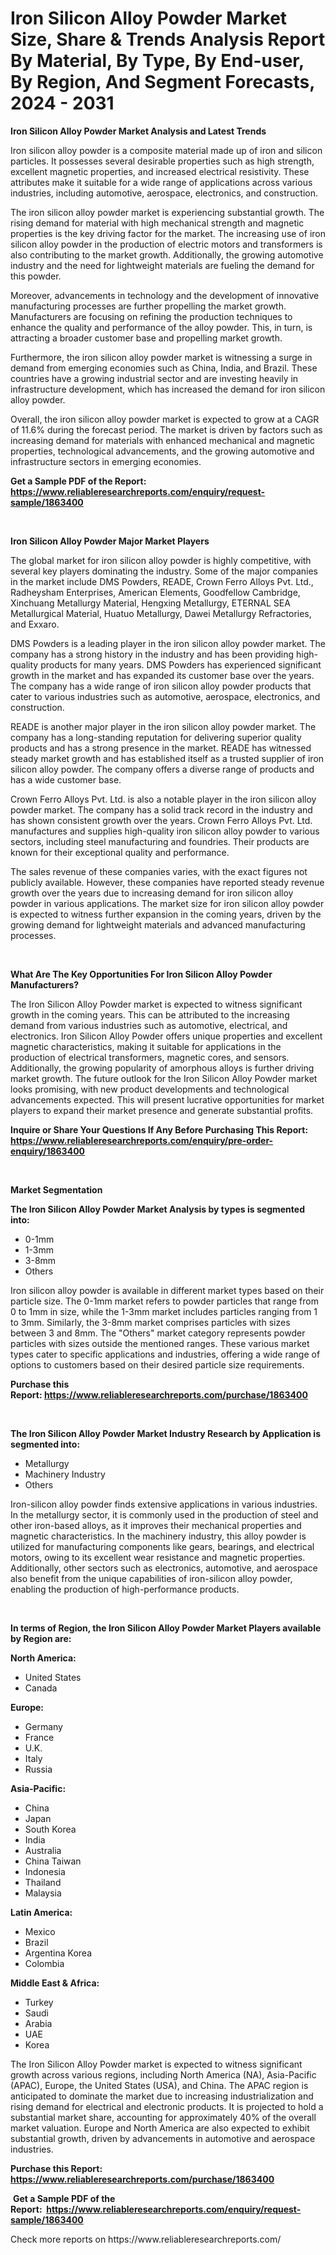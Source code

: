 <p><h1>Iron Silicon Alloy Powder Market Size, Share & Trends Analysis Report By Material, By Type, By End-user, By Region, And Segment Forecasts, 2024 - 2031</h1></p><p><strong>Iron Silicon Alloy Powder Market Analysis and Latest Trends</strong></p>
<p><p>Iron silicon alloy powder is a composite material made up of iron and silicon particles. It possesses several desirable properties such as high strength, excellent magnetic properties, and increased electrical resistivity. These attributes make it suitable for a wide range of applications across various industries, including automotive, aerospace, electronics, and construction.</p><p>The iron silicon alloy powder market is experiencing substantial growth. The rising demand for material with high mechanical strength and magnetic properties is the key driving factor for the market. The increasing use of iron silicon alloy powder in the production of electric motors and transformers is also contributing to the market growth. Additionally, the growing automotive industry and the need for lightweight materials are fueling the demand for this powder.</p><p>Moreover, advancements in technology and the development of innovative manufacturing processes are further propelling the market growth. Manufacturers are focusing on refining the production techniques to enhance the quality and performance of the alloy powder. This, in turn, is attracting a broader customer base and propelling market growth.</p><p>Furthermore, the iron silicon alloy powder market is witnessing a surge in demand from emerging economies such as China, India, and Brazil. These countries have a growing industrial sector and are investing heavily in infrastructure development, which has increased the demand for iron silicon alloy powder.</p><p>Overall, the iron silicon alloy powder market is expected to grow at a CAGR of 11.6% during the forecast period. The market is driven by factors such as increasing demand for materials with enhanced mechanical and magnetic properties, technological advancements, and the growing automotive and infrastructure sectors in emerging economies.</p></p>
<p><strong>Get a Sample PDF of the Report:&nbsp; <a href="https://www.reliableresearchreports.com/enquiry/request-sample/1863400">https://www.reliableresearchreports.com/enquiry/request-sample/1863400</a></strong></p>
<p>&nbsp;</p>
<p><strong>Iron Silicon Alloy Powder Major Market Players</strong></p>
<p><p>The global market for iron silicon alloy powder is highly competitive, with several key players dominating the industry. Some of the major companies in the market include DMS Powders, READE, Crown Ferro Alloys Pvt. Ltd., Radheysham Enterprises, American Elements, Goodfellow Cambridge, Xinchuang Metallurgy Material, Hengxing Metallurgy, ETERNAL SEA Metallurgical Material, Huatuo Metallurgy, Dawei Metallurgy Refractories, and Exxaro.</p><p>DMS Powders is a leading player in the iron silicon alloy powder market. The company has a strong history in the industry and has been providing high-quality products for many years. DMS Powders has experienced significant growth in the market and has expanded its customer base over the years. The company has a wide range of iron silicon alloy powder products that cater to various industries such as automotive, aerospace, electronics, and construction.</p><p>READE is another major player in the iron silicon alloy powder market. The company has a long-standing reputation for delivering superior quality products and has a strong presence in the market. READE has witnessed steady market growth and has established itself as a trusted supplier of iron silicon alloy powder. The company offers a diverse range of products and has a wide customer base.</p><p>Crown Ferro Alloys Pvt. Ltd. is also a notable player in the iron silicon alloy powder market. The company has a solid track record in the industry and has shown consistent growth over the years. Crown Ferro Alloys Pvt. Ltd. manufactures and supplies high-quality iron silicon alloy powder to various sectors, including steel manufacturing and foundries. Their products are known for their exceptional quality and performance.</p><p>The sales revenue of these companies varies, with the exact figures not publicly available. However, these companies have reported steady revenue growth over the years due to increasing demand for iron silicon alloy powder in various applications. The market size for iron silicon alloy powder is expected to witness further expansion in the coming years, driven by the growing demand for lightweight materials and advanced manufacturing processes.</p></p>
<p>&nbsp;</p>
<p><strong>What Are The Key Opportunities For Iron Silicon Alloy Powder Manufacturers?</strong></p>
<p><p>The Iron Silicon Alloy Powder market is expected to witness significant growth in the coming years. This can be attributed to the increasing demand from various industries such as automotive, electrical, and electronics. Iron Silicon Alloy Powder offers unique properties and excellent magnetic characteristics, making it suitable for applications in the production of electrical transformers, magnetic cores, and sensors. Additionally, the growing popularity of amorphous alloys is further driving market growth. The future outlook for the Iron Silicon Alloy Powder market looks promising, with new product developments and technological advancements expected. This will present lucrative opportunities for market players to expand their market presence and generate substantial profits.</p></p>
<p><strong>Inquire or Share Your Questions If Any Before Purchasing This Report: <a href="https://www.reliableresearchreports.com/enquiry/pre-order-enquiry/1863400">https://www.reliableresearchreports.com/enquiry/pre-order-enquiry/1863400</a></strong></p>
<p>&nbsp;</p>
<p><strong>Market Segmentation</strong></p>
<p><strong>The Iron Silicon Alloy Powder Market Analysis by types is segmented into:</strong></p>
<p><ul><li>0-1mm</li><li>1-3mm</li><li>3-8mm</li><li>Others</li></ul></p>
<p><p>Iron silicon alloy powder is available in different market types based on their particle size. The 0-1mm market refers to powder particles that range from 0 to 1mm in size, while the 1-3mm market includes particles ranging from 1 to 3mm. Similarly, the 3-8mm market comprises particles with sizes between 3 and 8mm. The "Others" market category represents powder particles with sizes outside the mentioned ranges. These various market types cater to specific applications and industries, offering a wide range of options to customers based on their desired particle size requirements.</p></p>
<p><strong>Purchase this Report:&nbsp;<a href="https://www.reliableresearchreports.com/purchase/1863400">https://www.reliableresearchreports.com/purchase/1863400</a></strong></p>
<p>&nbsp;</p>
<p><strong>The Iron Silicon Alloy Powder Market Industry Research by Application is segmented into:</strong></p>
<p><ul><li>Metallurgy</li><li>Machinery Industry</li><li>Others</li></ul></p>
<p><p>Iron-silicon alloy powder finds extensive applications in various industries. In the metallurgy sector, it is commonly used in the production of steel and other iron-based alloys, as it improves their mechanical properties and magnetic characteristics. In the machinery industry, this alloy powder is utilized for manufacturing components like gears, bearings, and electrical motors, owing to its excellent wear resistance and magnetic properties. Additionally, other sectors such as electronics, automotive, and aerospace also benefit from the unique capabilities of iron-silicon alloy powder, enabling the production of high-performance products.</p></p>
<p>&nbsp;</p>
<p><strong>In terms of Region, the Iron Silicon Alloy Powder Market Players available by Region are:</strong></p>
<p>
    <p> <strong> North America: </strong>
        <ul>
            <li>United States</li>
            <li>Canada</li>
        </ul>
        </p> 
    <p> <strong> Europe: </strong>
        <ul>
            <li>Germany</li>
            <li>France</li>
            <li>U.K.</li>
            <li>Italy</li>
            <li>Russia</li>
        </ul>
        </p> 
    <p> <strong> Asia-Pacific: </strong>
        <ul>
            <li>China</li>
            <li>Japan</li>
            <li>South Korea</li>
            <li>India</li>
            <li>Australia</li>
            <li>China Taiwan</li>
            <li>Indonesia</li>
            <li>Thailand</li>
            <li>Malaysia</li>
        </ul>
        </p> 
    <p> <strong> Latin America: </strong>
        <ul>
            <li>Mexico</li>
            <li>Brazil</li>
            <li>Argentina Korea</li>
            <li>Colombia</li>
        </ul>
        </p> 
    <p> <strong> Middle East & Africa: </strong>
        <ul>
            <li>Turkey</li>
            <li>Saudi</li>
            <li>Arabia</li>
            <li>UAE</li>
            <li>Korea</li>
        </ul>
    </p>
    </p>
<p><p>The Iron Silicon Alloy Powder market is expected to witness significant growth across various regions, including North America (NA), Asia-Pacific (APAC), Europe, the United States (USA), and China. The APAC region is anticipated to dominate the market due to increasing industrialization and rising demand for electrical and electronic products. It is projected to hold a substantial market share, accounting for approximately 40% of the overall market valuation. Europe and North America are also expected to exhibit substantial growth, driven by advancements in automotive and aerospace industries.</p></p>
<p><strong>Purchase this Report: <a href="https://www.reliableresearchreports.com/purchase/1863400">https://www.reliableresearchreports.com/purchase/1863400</a></strong></p>
<p>&nbsp;<strong>Get a Sample PDF of the Report:&nbsp;&nbsp;<a href="https://www.reliableresearchreports.com/enquiry/request-sample/1863400">https://www.reliableresearchreports.com/enquiry/request-sample/1863400</a></strong></p>
<p><strong></strong></p>
<p>Check more reports on https://www.reliableresearchreports.com/</p>
